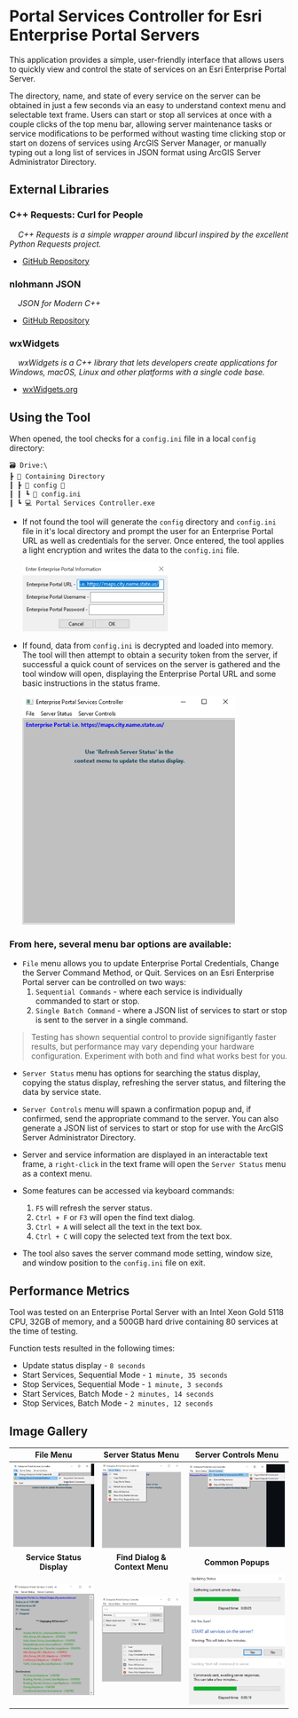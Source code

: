 # Portal Services Controller for Esri Enterprise Portal Servers

This application provides a simple, user-friendly interface that allows users to quickly view and control the state of services on an Esri Enterprise Portal Server.


The directory, name, and state of every service on the server can be obtained in just a few seconds via an easy to understand context menu and selectable text frame.  Users can start or stop all services at once with a couple clicks of the top menu bar, allowing server maintenance tasks or service modifications to be performed without wasting time clicking stop or start on dozens of services using ArcGIS Server Manager, or manually typing out a long list of services in JSON format using ArcGIS Server Administrator Directory.

## External Libraries

### C++ Requests: Curl for People

&nbsp;&nbsp;&nbsp;&nbsp;*C++ Requests is a simple wrapper around libcurl inspired by the excellent Python Requests project.*
  * [GitHub Repository](https://github.com/libcpr/cpr)

### nlohmann JSON

&nbsp;&nbsp;&nbsp;&nbsp;*JSON for Modern C++*
  * [GitHub Repository](https://github.com/nlohmann/json)

### wxWidgets

&nbsp;&nbsp;&nbsp;&nbsp;*wxWidgets is a C++ library that lets developers create applications for Windows, macOS, Linux and other platforms with a single code base.*
  * [wxWidgets.org](https://wiki.wxwidgets.org/Install)

## Using the Tool

When opened, the tool checks for a ```config.ini``` file in a local ```config``` directory:

    🗃️ Drive:\
    ┣ 📂 Containing Directory
    ┃ ┣ 📁 config 📁
    ┃ ┃ ┗ 📜 config.ini
    ┃ ┗ 💻 Portal Services Controller.exe

 * If not found the tool will generate the ```config``` directory and ```config.ini``` file in it's local directory and prompt the user for an Enterprise Portal URL as well as credentials for the server.  Once entered, the tool applies a light encryption and writes the data to the ```config.ini``` file.

     ![Credentials Prompt](screenshots/credentials_prompt.png)


 * If found, data from ```config.ini``` is decrypted and loaded into memory.  The tool will then attempt to obtain a security token from the server, if successful a quick count of services on the server is gathered and the tool window will open, displaying the Enterprise Portal URL and some basic instructions in the status frame.

     ![start](screenshots/start.png)

### From here, several menu bar options are available:

* ```File``` menu allows you to update Enterprise Portal Credentials, Change the Server Command Method, or Quit.
Services on an Esri Enterprise Portal server can be controlled on two ways:
    1. ```Sequential Commands``` - where each service is individually commanded to start or stop.
    2. ```Single Batch Command``` - where a JSON list of services to start or stop is sent to the server in a single command.

>Testing has shown sequential control to provide signifigantly faster results, but performance may vary depending your hardware configuration.  Experiment with both and find what works best for you.

* ```Server Status``` menu has options for searching the status display, copying the status display, refreshing the server status, and filtering the data by service state.
* ```Server Controls``` menu will spawn a confirmation popup and, if confirmed, send the appropriate command to the server.  You can also generate a JSON list of services to start or stop for use with the ArcGIS Server Administrator Directory.
* Server and service information are displayed in an interactable text frame, a ```right-click``` in the text frame will open the ```Server Status``` menu as a context menu.
* Some features can be accessed via keyboard commands:
    1. ```F5``` will refresh the server status.
    2. ```Ctrl + F``` or ```F3``` will open the find text dialog.
    3. ```Ctrl + A``` will select all the text in the text box.
    4. ```Ctrl + C``` will copy the selected text from the text box.
 
* The tool also saves the server command mode setting, window size, and window position to the ```config.ini``` file on exit.

## Performance Metrics

Tool was tested on an Enterprise Portal Server with an Intel Xeon Gold 5118 CPU, 32GB of memory, and a 500GB hard drive containing 80 services at the time of testing.

Function tests resulted in the following times:
* Update status display - ```8 seconds```
* Start Services, Sequential Mode - ```1 minute, 35 seconds```
* Stop Services, Sequential Mode - ```1 minute, 3 seconds```
* Start Services, Batch Mode - ```2 minutes, 14 seconds```
* Stop Services, Batch Mode - ```2 minutes, 12 seconds```

## Image Gallery

|File Menu|Server Status Menu|Server Controls Menu|
|:-:|:-:|:-:|
|![fileMenu](screenshots/file_menu.png) |![statusMenu](screenshots/status_menu.png)|![controlsMenu](screenshots/controls_menu.png)
|<b>Service Status Display</b>|<b>Find Dialog & Context Menu</b>|<b>Common Popups</b>|
|![mixedStatus](screenshots/mixed_status.png) |![contextMenu](screenshots/context_menu.png)|![refreshProgress](screenshots/refresh_progress.png)<br>![startPrompt](screenshots/start_prompt.png)<br>![commandProgress](screenshots/command_progress.png)
